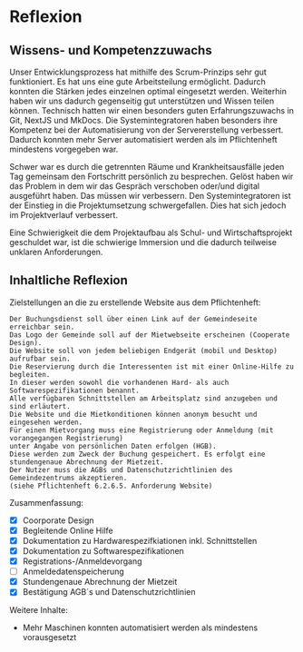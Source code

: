 # Reflexion

## Wissens- und Kompetenzzuwachs
Unser Entwicklungsprozess hat mithilfe des Scrum-Prinzips sehr gut funktioniert. Es hat uns eine gute Arbeitsteilung ermöglicht. Dadurch konnten die Stärken jedes einzelnen optimal eingesetzt werden. Weiterhin haben wir uns dadurch gegenseitig gut unterstützen und Wissen teilen können. 
Technisch hatten wir einen besonders guten Erfahrungszuwachs in Git, NextJS und MkDocs.
Die Systemintegratoren haben besonders ihre Kompetenz bei der Automatisierung von der Servererstellung verbessert. 
Dadurch konnten mehr Server automatisiert werden als im Pflichtenheft mindestens vorgegeben war.

Schwer war es durch die getrennten Räume und Krankheitsausfälle jeden Tag gemeinsam den Fortschritt persönlich zu besprechen.
Gelöst haben wir das Problem in dem wir das Gespräch verschoben oder/und digital ausgeführt haben.
Das müssen wir verbessern.
Den Systemintegratoren ist der Einstieg in die Projektumsetzung schwergefallen. Dies hat sich jedoch im Projektverlauf verbessert.

Eine Schwierigkeit die dem Projektaufbau als Schul- und Wirtschaftsprojekt geschuldet war, ist die schwierige Immersion und die dadurch teilweise unklaren Anforderungen.

## Inhaltliche Reflexion

Zielstellungen an die zu erstellende Website aus dem Pflichtenheft:

    Der Buchungsdienst soll über einen Link auf der Gemeindeseite erreichbar sein. 
    Das Logo der Gemeinde soll auf der Mietwebseite erscheinen (Cooperate Design). 
    Die Website soll von jedem beliebigen Endgerät (mobil und Desktop) aufrufbar sein.
    Die Reservierung durch die Interessenten ist mit einer Online-Hilfe zu begleiten. 
    In dieser werden sowohl die vorhandenen Hard- als auch Softwarespezifikationen benannt. 
    Alle verfügbaren Schnittstellen am Arbeitsplatz sind anzugeben und sind erläutert. 
    Die Website und die Mietkonditionen können anonym besucht und eingesehen werden. 
    Für einen Mietvorgang muss eine Registrierung oder Anmeldung (mit vorangegangen Registrierung) 
    unter Angabe von persönlichen Daten erfolgen (HGB). 
    Diese werden zum Zweck der Buchung gespeichert. Es erfolgt eine stundengenaue Abrechnung der Mietzeit. 
    Der Nutzer muss die AGBs und Datenschutzrichtlinien des Gemeindezentrums akzeptieren.
    (siehe Pflichtenheft 6.2.6.5. Anforderung Website)
    
Zusammenfassung:

- [x] Coorporate Design
- [x] Begleitende Online Hilfe
- [x] Dokumentation zu Hardwarespezifkiationen inkl. Schnittstellen
- [x] Dokumentation zu Softwarespezifikationen
- [x] Registrations-/Anmeldevorgang
- [ ] Anmeldedatenspeicherung
- [x] Stundengenaue Abrechnung der Mietzeit
- [x] Bestätigung AGB´s und Datenschutzrichtlinien

Weitere Inhalte:
- Mehr Maschinen konnten automatisiert werden als mindestens vorausgesetzt
